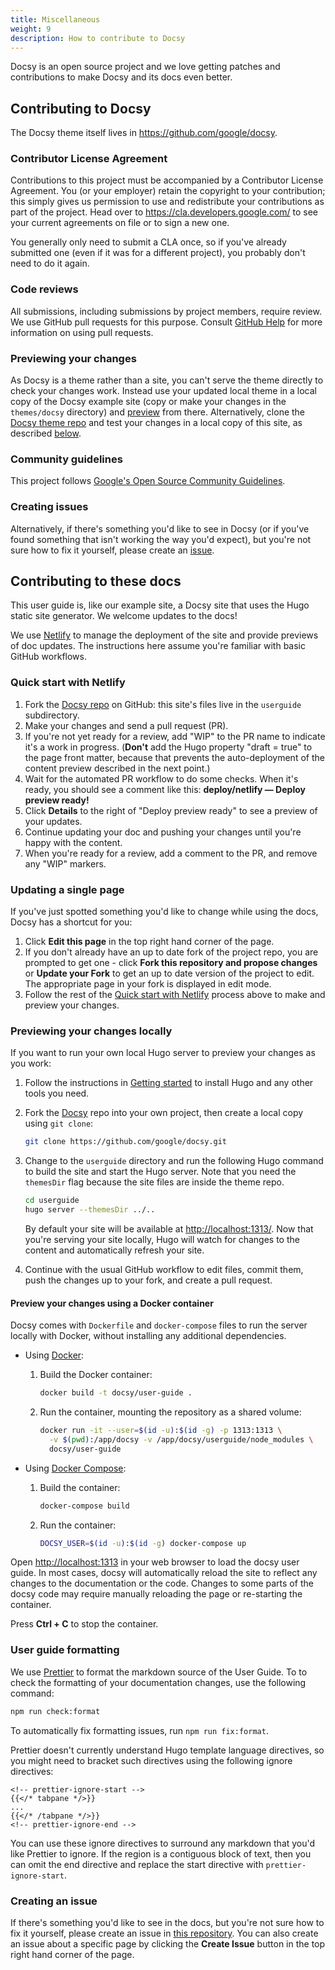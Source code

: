 ```yaml
---
title: Miscellaneous
weight: 9
description: How to contribute to Docsy
---
```


Docsy is an open source project and we love getting patches and contributions to make Docsy and its docs even better.

## Contributing to Docsy

The Docsy theme itself lives in <https://github.com/google/docsy>.

### Contributor License Agreement

Contributions to this project must be accompanied by a Contributor License
Agreement. You (or your employer) retain the copyright to your contribution;
this simply gives us permission to use and redistribute your contributions as
part of the project. Head over to <https://cla.developers.google.com/> to see
your current agreements on file or to sign a new one.

You generally only need to submit a CLA once, so if you've already submitted one
(even if it was for a different project), you probably don't need to do it
again.

### Code reviews

All submissions, including submissions by project members, require review. We
use GitHub pull requests for this purpose. Consult
[GitHub Help](https://help.github.com/articles/about-pull-requests/) for more
information on using pull requests.

### Previewing your changes

As Docsy is a theme rather than a site, you can't serve the theme directly to check your changes work. Instead use your updated local theme in a local copy of the Docsy example site (copy or make your changes in the `themes/docsy` directory) and [preview](/docs/deployment/) from there. Alternatively, clone the [Docsy theme repo](https://github.com/google/docsy) and test your changes in a local copy of this site, as described [below](#previewing-your-changes-locally).

### Community guidelines

This project follows
[Google's Open Source Community Guidelines](https://opensource.google.com/conduct/).

### Creating issues

Alternatively, if there's something you'd like to see in Docsy (or if you've found something that isn't working the way you'd expect), but you're not sure how to fix it yourself, please create an [issue](https://github.com/google/docsy/issues).

## Contributing to these docs

This user guide is, like our example site, a Docsy site that uses the Hugo static site generator. We welcome updates to the docs!

We use [Netlify](https://www.netlify.com/) to manage the deployment of the site and provide previews of doc updates. The instructions here assume you're familiar with basic GitHub workflows.

### Quick start with Netlify

1. Fork the [Docsy repo](https://github.com/google/docsy) on GitHub: this site's files live in the `userguide` subdirectory.
1. Make your changes and send a pull request (PR).
1. If you're not yet ready for a review, add "WIP" to the PR name to indicate
  it's a work in progress. (**Don't** add the Hugo property
  "draft = true" to the page front matter, because that prevents the
  auto-deployment of the content preview described in the next point.)
1. Wait for the automated PR workflow to do some checks. When it's ready,
  you should see a comment like this: **deploy/netlify — Deploy preview ready!**
1. Click **Details** to the right of "Deploy preview ready" to see a preview
  of your updates.
1. Continue updating your doc and pushing your changes until you're happy with
  the content.
1. When you're ready for a review, add a comment to the PR, and remove any
  "WIP" markers.

### Updating a single page

If you've just spotted something you'd like to change while using the docs, Docsy has a shortcut for you:

1. Click **Edit this page** in the top right hand corner of the page.
1. If you don't already have an up to date fork of the project repo, you are prompted to get one - click **Fork this repository and propose changes** or **Update your Fork** to get an up to date version of the project to edit. The appropriate page in your fork is displayed in edit mode.
1. Follow the rest of the [Quick start with Netlify](#quick-start-with-netlify) process above to make and preview your changes.

### Previewing your changes locally

If you want to run your own local Hugo server to preview your changes as you work:

1. Follow the instructions in [Getting started](/docs/getting-started) to install Hugo and any other tools you need.
1. Fork the [Docsy](https://github.com/google/docsy) repo into your own project, then create a local copy using `git clone`:

    ```sh
    git clone https://github.com/google/docsy.git
    ```

1. Change to the `userguide` directory and run the following Hugo command to build the site and start the Hugo server.
   Note that you need the `themesDir` flag because the site files are inside the theme repo.

    ```sh
    cd userguide
    hugo server --themesDir ../..
    ```

    By default your site will be available at <http://localhost:1313/>. Now that
    you're serving your site locally, Hugo will watch for changes to the content
    and automatically refresh your site.

1. Continue with the usual GitHub workflow to edit files, commit them, push the
  changes up to your fork, and create a pull request.

#### Preview your changes using a Docker container

Docsy comes with `Dockerfile` and `docker-compose` files to run the server
locally with Docker, without installing any additional dependencies.

- Using [Docker]:

  1.  Build the Docker container:

      ```bash
      docker build -t docsy/user-guide .
      ```

  1.  Run the container, mounting the repository as a shared volume:

      ```bash
      docker run -it --user=$(id -u):$(id -g) -p 1313:1313 \
        -v $(pwd):/app/docsy -v /app/docsy/userguide/node_modules \
        docsy/user-guide
      ```

- Using [Docker Compose][docker-compose]:

  1.  Build the container:

      ```bash
      docker-compose build
      ```

  1.  Run the container:

      ```bash
      DOCSY_USER=$(id -u):$(id -g) docker-compose up
      ```

Open <http://localhost:1313> in your web browser to load the docsy user guide.
In most cases, docsy will automatically reload the site to reflect any changes
to the documentation or the code. Changes to some parts of the docsy code may
require manually reloading the page or re-starting the container.

Press **Ctrl + C** to stop the container.

[docker]: https://docs.docker.com/get-docker/
[docker-compose]: https://docs.docker.com/compose/install/

### User guide formatting

We use [Prettier](https://prettier.io) to format the markdown source of the User
Guide. To to check the formatting of your documentation changes, use the
following command:

```bash
npm run check:format
```

To automatically fix formatting issues, run `npm run fix:format`.

Prettier doesn't currently understand Hugo template language directives,
so you might need to bracket such directives using the following ignore
directives:

```go-html-template
<!-- prettier-ignore-start -->
{{</* tabpane */>}}
...
{{</* /tabpane */>}}
<!-- prettier-ignore-end -->
```

You can use these ignore directives to surround any markdown that you'd like
Prettier to ignore. If the region is a contiguous block of text, then you can
omit the end directive and replace the start directive with
`prettier-ignore-start`.

### Creating an issue

If there's something you'd like to see in the docs, but you're not sure how to
fix it yourself, please create an issue in [this
repository](https://github.com/google/docsy). You can also create an issue about
a specific page by clicking the **Create Issue** button in the top right hand
corner of the page.
